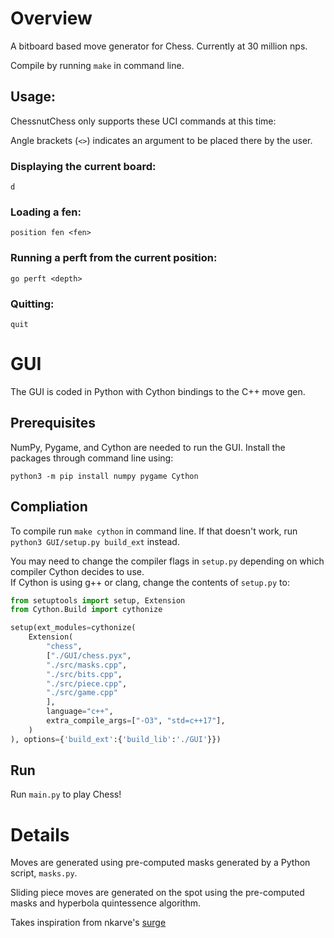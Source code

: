 # Overview
A bitboard based move generator for Chess.
Currently at 30 million nps.

Compile by running `make` in command line.

## Usage:
ChessnutChess only supports these UCI commands at this time:

Angle brackets (`<>`) indicates an argument to be placed there by the user.

### Displaying the current board:
```
d
```

### Loading a fen:
```
position fen <fen>
```

### Running a perft from the current position:
```
go perft <depth>
```

### Quitting:
```
quit
```

# GUI
The GUI is coded in Python with Cython bindings to the C++ move gen.

## Prerequisites
NumPy, Pygame, and Cython are needed to run the GUI. Install the packages through command line using:
```
python3 -m pip install numpy pygame Cython
```

## Compliation

To compile run `make cython` in command line. If that doesn't work, run `python3 GUI/setup.py build_ext` instead.

You may need to change the compiler flags in `setup.py` depending on which compiler Cython decides to use. <br>
If Cython is using g++ or clang, change the contents of `setup.py` to:
```python
from setuptools import setup, Extension
from Cython.Build import cythonize

setup(ext_modules=cythonize(
    Extension(
        "chess",
        ["./GUI/chess.pyx",
        "./src/masks.cpp",
        "./src/bits.cpp",
        "./src/piece.cpp",
        "./src/game.cpp"
        ],
        language="c++",
        extra_compile_args=["-O3", "std=c++17"],
    )
), options={'build_ext':{'build_lib':'./GUI'}})
```

## Run
Run `main.py` to play Chess!

# Details
Moves are generated using pre-computed masks generated by a Python script, `masks.py`.

Sliding piece moves are generated on the spot using the pre-computed masks and hyperbola quintessence algorithm.

Takes inspiration from nkarve's [surge](https://github.com/nkarve/surge)